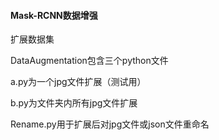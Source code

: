 #### Mask-RCNN数据增强

扩展数据集

DataAugmentation包含三个python文件

a.py为一个jpg文件扩展（测试用）

b.py为文件夹内所有jpg文件扩展

Rename.py用于扩展后对jpg文件或json文件重命名